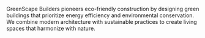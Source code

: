 GreenScape Builders pioneers eco-friendly construction by designing green buildings that prioritize energy efficiency and environmental conservation. We combine modern architecture with sustainable practices to create living spaces that harmonize with nature.
